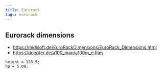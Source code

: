 ```yaml
---
title: Eurorack
tags: eurorack
---
```



## Eurorack dimensions

* <https://midisoft.de/EuroRackDimensions/EuroRack_Dimensions.html>
* <https://doepfer.de/a100_man/a100m_e.htm>

```
height = 128.5;  
hp = 5.08;  
```
